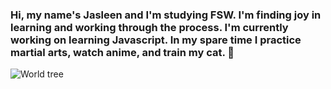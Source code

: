 ### Hi, my name's Jasleen and I'm studying FSW. I'm finding joy in learning and working through the process. I'm currently working on learning Javascript. In my spare time I practice martial arts, watch anime, and train my cat.  👋

  ![World tree](https://i.pinimg.com/originals/c6/3a/c5/c63ac542a827878f9538f514a8fc94b2.gif)

<!--
**jasleenv/jasleenv** is a ✨ _special_ ✨ repository because its `README.md` (this file) appears on your GitHub profile.

Here are some ideas to get you started:

- 🔭 I’m currently working on ...
- 🌱 I’m currently learning ...
- 👯 I’m looking to collaborate on ...
- 🤔 I’m looking for help with ...
- 💬 Ask me about ...
- 📫 How to reach me: ...
- 😄 Pronouns: ...
- ⚡ Fun fact: ...
-->
